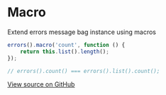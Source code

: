 # Macro
Extend errors message bag instance using macros

```js
errors().macro('count', function () {
    return this.list().length();
});

// errors().count() === errors().list().count();
```

[View source on GitHub](https://github.com/zhorton34/vuejs-validators/blob/master/src/messages/macro.js)

